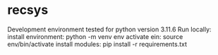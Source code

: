 # recsys

Development environment
tested for python version 3.11.6 
Run locally:
install environment: python -m venv env
activate ein: source env/bin/activate
install modules: pip install -r requirements.txt


